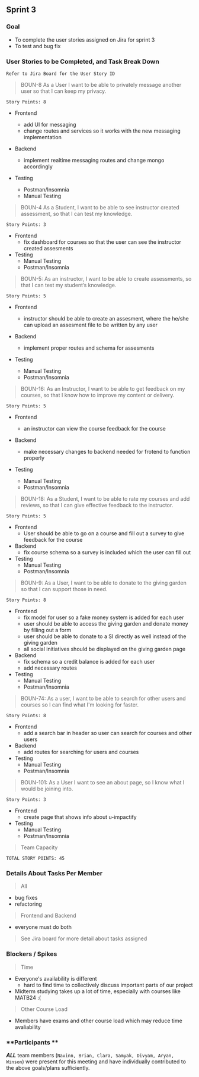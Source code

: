 ## Sprint 3

### Goal

- To complete the user stories assigned on Jira for sprint 3
- To test and bug fix

### User Stories to be Completed, and Task Break Down

`Refer to Jira Board for the User Story ID`

> BOUN-8 As a User I want to be able to privately message another user so that I can keep my privacy.

`Story Points: 8`

- Frontend

  - add UI for messaging
  - change routes and services so it works with the new messaging implementation

- Backend
  - implement realtime messaging routes and change mongo accordingly
- Testing
  - Postman/Insomnia
  - Manual Testing

> BOUN-4 As a Student, I want to be able to see instructor created assessment, so that I can test my knowledge.

`Story Points: 3`

- Frontend
  - fix dashboard for courses so that the user can see the instructor created assesments
- Testing
  - Manual Testing
  - Postman/Insomnia

> BOUN-5: As an instructor, I want to be able to create assessments, so that I can test my student’s knowledge.

`Story Points: 5`

- Frontend
  - instructor should be able to create an assesment, where the he/she can upload an assesment file to be written by any user
- Backend

  - implement proper routes and schema for assesments

- Testing
  - Manual Testing
  - Postman/Insomnia

> BOUN-16: As an Instructor, I want to be able to get feedback on my courses, so that I know how to improve my content or delivery.

`Story Points: 5`

- Frontend
  - an instructor can view the course feedback for the course
- Backend

  - make necessary changes to backend needed for frotend to function properly

- Testing
  - Manual Testing
  - Postman/Insomnia

> BOUN-18: As a Student, I want to be able to rate my courses and add reviews, so that I can give effective feedback to the instructor.

`Story Points: 5`

- Frontend
  - User should be able to go on a course and fill out a survey to give feedback for the course
- Backend
  - fix course schema so a survey is included which the user can fill out
- Testing
  - Manual Testing
  - Postman/Insomnia

> BOUN-9: As a User, I want to be able to donate to the giving garden so that I can support those in need.

`Story Points: 8`

- Frontend
  - fix model for user so a fake money system is added for each user
  - user should be able to access the giving garden and donate money by filling out a form
  - user should be able to donate to a SI directly as well instead of the giving garden
  - all social initiatives should be displayed on the giving garden page
- Backend
  - fix schema so a credit balance is added for each user
  - add necessary routes
- Testing
  - Manual Testing
  - Postman/Insomnia

> BOUN-74: As a user, I want to be able to search for other users and courses so I can find what I'm looking for faster.

`Story Points: 8`

- Frontend
  - add a search bar in header so user can search for courses and other users
- Backend
  - add routes for searching for users and courses
- Testing
  - Manual Testing
  - Postman/Insomnia

> BOUN-101: As a User I want to see an about page, so I know what I would be joining into.

`Story Points: 3`

- Frontend
  - create page that shows info about u-impactify
- Testing
  - Manual Testing
  - Postman/Insomnia

> Team Capacity

`TOTAL STORY POINTS: 45`

### Details About Tasks Per Member

> All

- bug fixes
- refactoring

> Frontend and Backend

- everyone must do both

> See Jira board for more detail about tasks assigned

### Blockers / Spikes

> Time

- Everyone's availability is different
  - hard to find time to collectively discuss important parts of our project
- Midterm studying takes up a lot of time, especially with courses like MATB24 :(

> Other Course Load

- Members have exams and other course load which may reduce time avaliability

### **Participants **

**_ALL_** team members (`Navinn, Brian, Clara, Samyak, Divyam, Aryan, Winson`) were present for this meeting and have individually contributed to the above goals/plans sufficiently.
